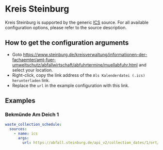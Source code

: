 # Kreis Steinburg

Kreis Steinburg is supported by the generic [ICS](/doc/source/ics.md) source. For all available configuration options, please refer to the source description.


## How to get the configuration arguments

- Goto <https://www.steinburg.de/kreisverwaltung/informationen-der-fachaemter/amt-fuer-umweltschutz/abfallwirtschaft/abfuhrtermine/muellabfuhr.html> and select your location.  
- Right-click, copy the link address of the `Als Kalenderdatei (.ics) herunterladen` link.
- Replace the `url` in the example configuration with this link.

## Examples

### Bekmünde Am Deich 1

```yaml
waste_collection_schedule:
  sources:
    - name: ics
      args:
        url: https://abfall.steinburg.de/api_v2/collection_dates/1/ort/10/strasse/10/hausnummern/1/abfallarten/R02-B02-P04-D02-R04-R11-W0/kalender.ics
```
